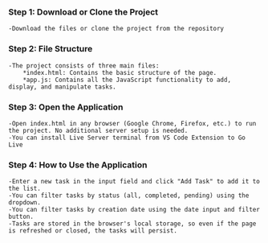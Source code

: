 ### Step 1: Download or Clone the Project
    -Download the files or clone the project from the repository 



### Step 2: File Structure

    -The project consists of three main files:
        *index.html: Contains the basic structure of the page.
        *app.js: Contains all the JavaScript functionality to add, display, and manipulate tasks.


### Step 3: Open the Application
    -Open index.html in any browser (Google Chrome, Firefox, etc.) to run the project. No additional server setup is needed.
    -You can install Live Server terminal from VS Code Extension to Go Live 



### Step 4: How to Use the Application
    -Enter a new task in the input field and click "Add Task" to add it to the list.
    -You can filter tasks by status (all, completed, pending) using the dropdown.
    -You can filter tasks by creation date using the date input and filter button.
    -Tasks are stored in the browser's local storage, so even if the page is refreshed or closed, the tasks will persist.


